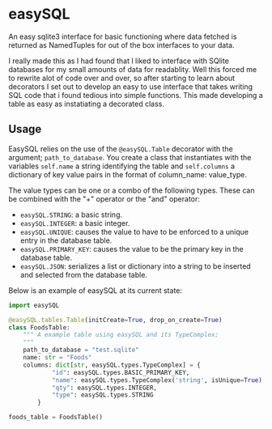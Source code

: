 # easySQL
An easy sqlite3 interface for basic functioning where data fetched is returned as NamedTuples for out of the box interfaces to your data.

I really made this as I had found that I liked to interface with SQlite databases for my small amounts of data for readablity. Well this forced me to rewrite alot of code over and over, so after starting to learn about decorators I set out to develop an easy to use interface that takes writing SQL code that i found tedious into simple functions. This made developing a table as easy as instatiating a decorated class.

## Usage
EasySQL relies on the use of the `@easySQL.Table` decorator with the argument; `path_to_database`. You create a class that instantiates with the variables `self.name` a string identifying the table and `self.columns` a dictionary of key value pairs in the format of column_name: value_type.

The value types can be one or a combo of the following types. These can be combined with the "+" operator or the "and" operator:

* `easySQL.STRING`: a basic string.
* `easySQL.INTEGER`: a basic integer.
* `easySQL.UNIQUE`: causes the value to have to be enforced to a unique entry in the database table.
* `easySQL.PRIMARY_KEY`: causes the value to be the primary key in the database table.
* `easySQL.JSON`: serializes a list or dictionary into a string to be inserted and selected from the database table.

Below is an example of easySQL at its current state:

```python
import easySQL

@easySQL.tables.Table(initCreate=True, drop_on_create=True)
class FoodsTable:
    """ A example table using easySQL and its TypeComplex;
    """
    path_to_database = "test.sqlite"
    name: str = "Foods"
    columns: dict[str, easySQL.types.TypeComplex] = {
            "id": easySQL.types.BASIC_PRIMARY_KEY,
            "name": easySQL.types.TypeComplex('string', isUnique=True),
            "qty": easySQL.types.INTEGER,
            "type": easySQL.types.STRING
        }

foods_table = FoodsTable()

```
